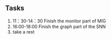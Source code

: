 ## Tasks
1. 11：30-14：30 Finish the monitor part of MIG
2. 16:00-18:00 Finish the graph part of the SNN
3. take a rest